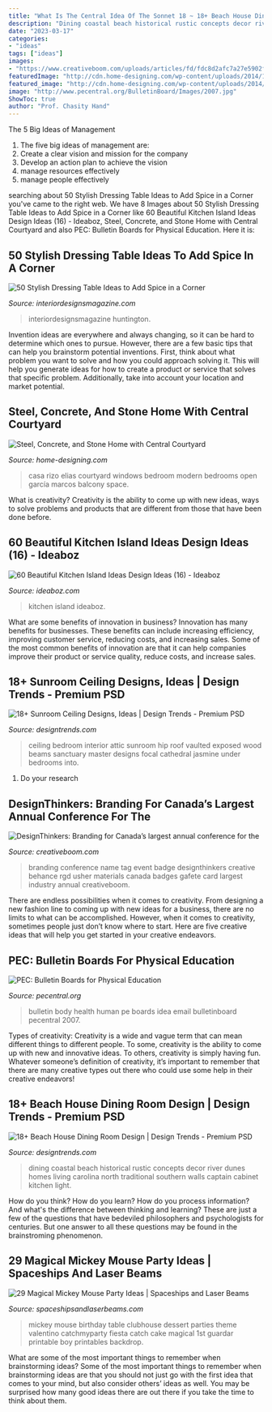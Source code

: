 ```yaml
---
title: "What Is The Central Idea Of The Sonnet 18 ~ 18+ Beach House Dining Room Design"
description: "Dining coastal beach historical rustic concepts decor river dunes homes living carolina north traditional southern walls captain cabinet kitchen light"
date: "2023-03-17"
categories:
- "ideas"
tags: ["ideas"]
images:
- "https://www.creativeboom.com/uploads/articles/fd/fdc8d2afc7a27e5902f1e9c794739d652632a78c_1100.jpg"
featuredImage: "http://cdn.home-designing.com/wp-content/uploads/2014/11/large-modern-bedroom-design.jpg"
featured_image: "http://cdn.home-designing.com/wp-content/uploads/2014/11/large-modern-bedroom-design.jpg"
image: "http://www.pecentral.org/BulletinBoard/Images/2007.jpg"
ShowToc: true
author: "Prof. Chasity Hand"
---
```



The 5 Big Ideas of Management
1. The five big ideas of management are: 
1. Create a clear vision and mission for the company 
2. Develop an action plan to achieve the vision 
3. manage resources effectively 
4. manage people effectively 

	

		
searching about 50 Stylish Dressing Table Ideas to Add Spice in a Corner you've came to the right web. We have 8 Images about 50 Stylish Dressing Table Ideas to Add Spice in a Corner like 60 Beautiful Kitchen Island Ideas Design Ideas (16) - Ideaboz, Steel, Concrete, and Stone Home with Central Courtyard and also PEC: Bulletin Boards for Physical Education. Here it is:
		
    
## 50 Stylish Dressing Table Ideas To Add Spice In A Corner

<img loading=lazy src="https://media-cache-ec0.pinimg.com/originals/a1/77/8c/a1778c1d0dcbf19525f97f046a7b20ea.jpg" onerror="this.onerror=null;this.src='https://tse1.mm.bing.net/th?id=OIP.9ObtHTdGY972SYtiz7t92AHaKc&amp;pid=15.1';" alt="50 Stylish Dressing Table Ideas to Add Spice in a Corner">

_Source: interiordesignsmagazine.com_

>interiordesignsmagazine huntington. 

	

Invention ideas are everywhere and always changing, so it can be hard to determine which ones to pursue. However, there are a few basic tips that can help you brainstorm potential inventions. First, think about what problem you want to solve and how you could approach solving it. This will help you generate ideas for how to create a product or service that solves that specific problem. Additionally, take into account your location and market potential.

    
## Steel, Concrete, And Stone Home With Central Courtyard

<img loading=lazy src="http://cdn.home-designing.com/wp-content/uploads/2014/11/large-modern-bedroom-design.jpg" onerror="this.onerror=null;this.src='https://tse1.mm.bing.net/th?id=OIP.0n3h9Xsoj4BlqmChNxIR2gHaE8&amp;pid=15.1';" alt="Steel, Concrete, and Stone Home with Central Courtyard">

_Source: home-designing.com_

>casa rizo elias courtyard windows bedroom modern bedrooms open garcía marcos balcony space. 

	

What is creativity?
Creativity is the ability to come up with new ideas, ways to solve problems and products that are different from those that have been done before.

    
## 60 Beautiful Kitchen Island Ideas Design Ideas (16) - Ideaboz

<img loading=lazy src="https://i0.wp.com/ideaboz.com/wp-content/uploads/2019/01/60-Beautiful-Kitchen-Island-Ideas-Design-Ideas-16.jpg?fit=900%2C1200&amp;ssl=1" onerror="this.onerror=null;this.src='https://tse3.mm.bing.net/th?id=OIP.fT_Q6b5fmwAXr4O5GSPovgHaJ4&amp;pid=15.1';" alt="60 Beautiful Kitchen Island Ideas Design Ideas (16) - Ideaboz">

_Source: ideaboz.com_

>kitchen island ideaboz. 

	

What are some benefits of innovation in business?
Innovation has many benefits for businesses. These benefits can include increasing efficiency, improving customer service, reducing costs, and increasing sales. Some of the most common benefits of innovation are that it can help companies improve their product or service quality, reduce costs, and increase sales.

    
## 18+ Sunroom Ceiling Designs, Ideas | Design Trends - Premium PSD

<img loading=lazy src="https://images.designtrends.com/wp-content/uploads/2016/08/31170116/Master-Sunroom-Wood-Ceiling-Idea-.jpg" onerror="this.onerror=null;this.src='https://tse4.mm.bing.net/th?id=OIP.Cp2j_5VZ8-f_cXdKWhXHVQHaFp&amp;pid=15.1';" alt="18+ Sunroom Ceiling Designs, Ideas | Design Trends - Premium PSD">

_Source: designtrends.com_

>ceiling bedroom interior attic sunroom hip roof vaulted exposed wood beams sanctuary master designs focal cathedral jasmine under bedrooms into. 

	

1. Do your research

    
## DesignThinkers: Branding For Canada’s Largest Annual Conference For The

<img loading=lazy src="https://www.creativeboom.com/uploads/articles/fd/fdc8d2afc7a27e5902f1e9c794739d652632a78c_1100.jpg" onerror="this.onerror=null;this.src='https://tse1.mm.bing.net/th?id=OIP.cgs0nt1pTpMfwTG4Zf6tcwHaE8&amp;pid=15.1';" alt="DesignThinkers: Branding for Canada’s largest annual conference for the">

_Source: creativeboom.com_

>branding conference name tag event badge designthinkers creative behance rgd usher materials canada badges gafete card largest industry annual creativeboom. 

	

There are endless possibilities when it comes to creativity. From designing a new fashion line to coming up with new ideas for a business, there are no limits to what can be accomplished. However, when it comes to creativity, sometimes people just don’t know where to start. Here are five creative ideas that will help you get started in your creative endeavors.

    
## PEC: Bulletin Boards For Physical Education

<img loading=lazy src="http://www.pecentral.org/BulletinBoard/Images/2007.jpg" onerror="this.onerror=null;this.src='https://tse4.mm.bing.net/th?id=OIP.2rAzONv5TZp4k3S8yFXZdwHaFj&amp;pid=15.1';" alt="PEC: Bulletin Boards for Physical Education">

_Source: pecentral.org_

>bulletin body health human pe boards idea email bulletinboard pecentral 2007. 

	

Types of creativity:
Creativity is a wide and vague term that can mean different things to different people. To some, creativity is the ability to come up with new and innovative ideas. To others, creativity is simply having fun. Whatever someone’s definition of creativity, it’s important to remember that there are many creative types out there who could use some help in their creative endeavors!

    
## 18+ Beach House Dining Room Design | Design Trends - Premium PSD

<img loading=lazy src="https://images.designtrends.com/wp-content/uploads/2016/08/12154600/Rustic-Beach-House-Dining-Room.jpg" onerror="this.onerror=null;this.src='https://tse1.mm.bing.net/th?id=OIP.InzN6RFvNmI_aaM4rVoJTgHaE8&amp;pid=15.1';" alt="18+ Beach House Dining Room Design | Design Trends - Premium PSD">

_Source: designtrends.com_

>dining coastal beach historical rustic concepts decor river dunes homes living carolina north traditional southern walls captain cabinet kitchen light. 

	

How do you think? How do you learn? How do you process information? And what's the difference between thinking and learning? These are just a few of the questions that have bedeviled philosophers and psychologists for centuries. But one answer to all these questions may be found in the brainstroming phenomenon.

    
## 29 Magical Mickey Mouse Party Ideas | Spaceships And Laser Beams

<img loading=lazy src="http://spaceshipsandlaserbeams.com/wp-content/uploads/2016/02/17-Mickey-Mouse-Dessert-Table-549x975.jpg" onerror="this.onerror=null;this.src='https://tse1.mm.bing.net/th?id=OIP.kriXQnnrQBzrhbYi-0-lFAHaNJ&amp;pid=15.1';" alt="29 Magical Mickey Mouse Party Ideas | Spaceships and Laser Beams">

_Source: spaceshipsandlaserbeams.com_

>mickey mouse birthday table clubhouse dessert parties theme valentino catchmyparty fiesta catch cake magical 1st guardar printable boy printables backdrop. 

	

What are some of the most important things to remember when brainstorming ideas?
Some of the most important things to remember when brainstorming ideas are that you should not just go with the first idea that comes to your mind, but also consider others’ ideas as well. You may be surprised how many good ideas there are out there if you take the time to think about them.

